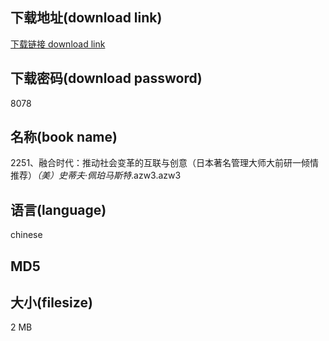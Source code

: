 ## 下载地址(download link)
[下载链接 download link](https://voluble-croquembouche-d321dc.netlify.app/?s=2251%E3%80%81%E8%9E%8D%E5%90%88%E6%97%B6%E4%BB%A3%EF%BC%9A%E6%8E%A8%E5%8A%A8%E7%A4%BE%E4%BC%9A%E5%8F%98%E9%9D%A9%E7%9A%84%E4%BA%92%E8%81%94%E4%B8%8E%E5%88%9B%E6%84%8F%EF%BC%88%E6%97%A5%E6%9C%AC%E8%91%97%E5%90%8D%E7%AE%A1%E7%90%86%E5%A4%A7%E5%B8%88%E5%A4%A7%E5%89%8D%E7%A0%94%E4%B8%80%E5%80%BE%E6%83%85%E6%8E%A8%E8%8D%90%EF%BC%89_%EF%BC%88%E7%BE%8E%EF%BC%89%E5%8F%B2%E8%92%82%E5%A4%AB%C2%B7%E4%BD%A9%E7%8F%80%E9%A9%AC%E6%96%AF%E7%89%B9_.azw3)

## 下载密码(download password)
8078

## 名称(book name)
2251、融合时代：推动社会变革的互联与创意（日本著名管理大师大前研一倾情推荐）_（美）史蒂夫·佩珀马斯特_.azw3.azw3

## 语言(language)
chinese

## MD5


## 大小(filesize)
2 MB
